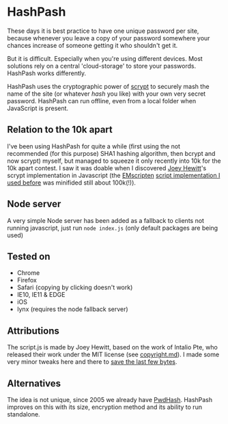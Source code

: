 # HashPash

These days it is best practice to have one unique password per site, because whenever you leave a copy of your password somewhere your chances increase of someone getting it who shouldn't get it.

But it is difficult. Especially when you're using different devices. Most solutions rely on a central 'cloud-storage' to store your passwords. HashPash works differently.

HashPash uses the cryptographic power of [scrypt](https://en.wikipedia.org/wiki/Scrypt) to securely mash the name of the site (or whatever *hash* you like) with your own very secret password. HashPash can run offline, even from a local folder when JavaScript is present.

## Relation to the 10k apart

I've been using HashPash for quite a while (first using the not recommended (for this purpose) SHA1 hashing algorithm, then bcrypt and now scrypt) myself, but managed to squeeze it only recently into 10k for the 10k apart contest. I saw it was doable when I discovered [Joey Hewitt](https://github.com/scintill/)'s scrypt implementation in Javascript (the [EMscripten](https://github.com/kripken/emscripten) [script implementation I used before](https://github.com/tonyg/js-scrypt) was minifided still about 100k(!)).

## Node server

A very simple Node server has been added as a fallback to clients not running javascript, just run `node index.js` (only default packages are being used)

## Tested on

* Chrome
* Firefox
* Safari (copying by clicking doesn't work)
* IE10, IE11 & EDGE
* iOS
* lynx (requires the node fallback server)

## Attributions

The script.js is made by Joey Hewitt, based on the work of Intalio Pte, who released their work under the MIT license (see [copyright.md](copyright.md)). I made some very minor tweaks here and there to [save the last few bytes](https://github.com/murb/scrypt).

## Alternatives

The idea is not unique, since 2005 we already have [PwdHash](https://www.pwdhash.com/). HashPash improves on this with its size, encryption method and its ability to run standalone.
